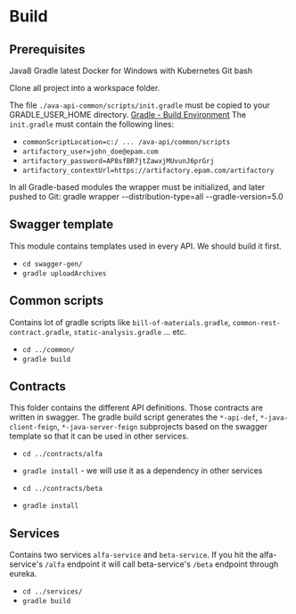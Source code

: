# Build

## Prerequisites

Java8
Gradle latest
Docker for Windows with Kubernetes
Git bash

Clone all project into a workspace folder.

The file `./ava-api-common/scripts/init.gradle` must be copied to your GRADLE_USER_HOME directory. [Gradle - Build Environment](https://docs.gradle.org/current/userguide/build_environment.html)
The `init.gradle` must contain the following lines:

- `commonScriptLocation=c:/ ... /ava-api/common/scripts`
- `artifactory_user=john_doe@epam.com`
- `artifactory_password=AP8sfBR7jtZawxjMUvunJ6prGrj`
- `artifactory_contextUrl=https://artifactory.epam.com/artifactory`

In all Gradle-based modules the wrapper must be initialized, and later pushed to Git:
gradle wrapper --distribution-type=all --gradle-version=5.0

## Swagger template

This module contains templates used in every API. We should build it first.

- `cd swagger-gen/`
- `gradle uploadArchives`

## Common scripts

Contains lot of gradle scripts like `bill-of-materials.gradle`, `common-rest-contract.gradle`, `static-analysis.gradle` ... etc.

- `cd ../common/`
- `gradle build`

## Contracts

This folder contains the different API definitions. Those contracts are written in swagger. The gradle build script generates the `*-api-def`, `*-java-client-feign`, `*-java-server-feign` subprojects based on the swagger template so that it can be used in other services.

- `cd ../contracts/alfa`
- `gradle install` - we will use it as a dependency in other services

- `cd ../contracts/beta`
- `gradle install`

## Services

Contains two services `alfa-service` and `beta-service`. If you hit the alfa-service's `/alfa` endpoint it will call beta-service's `/beta` endpoint through eureka.

- `cd ../services/`
- `gradle build`
